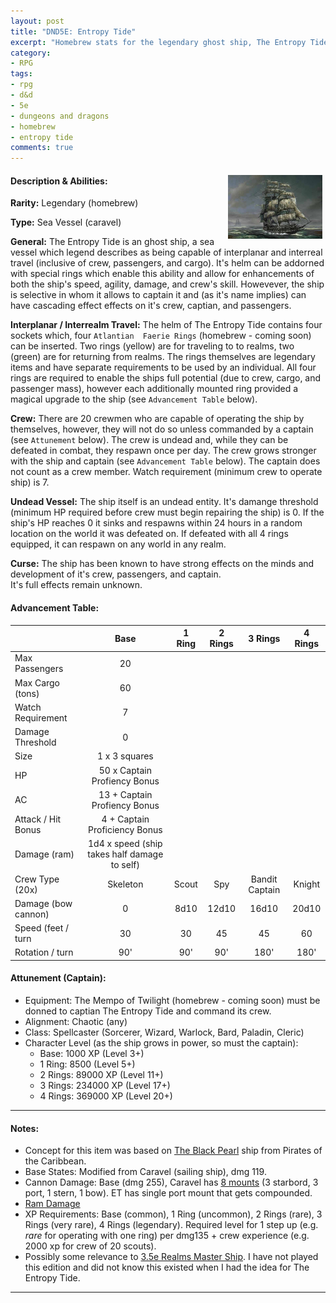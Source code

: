 ```yaml
---
layout: post
title: "DND5E: Entropy Tide"
excerpt: "Homebrew stats for the legendary ghost ship, The Entropy Tide"
category:
- RPG
tags:
- rpg
- d&d
- 5e
- dungeons and dragons
- homebrew
- entropy tide
comments: true
---
```


<img src="/images/extra/entropytide.jpg" style="float: right; margin: 5px; max-width: 30%; height: auto">

#### Description & Abilities:

**Rarity:**  Legendary (homebrew)

**Type:**  Sea Vessel (caravel)

**General:**  The Entropy Tide is an ghost ship, a sea vessel which legend describes as being capable of interplanar and 
interreal travel (inclusive of crew, passengers, and cargo).  It's helm can be addorned with special rings which enable 
this ability and allow for enhancements of both the ship's speed, agility, damage, and crew's skill.  Howevever, the ship 
is selective in whom it allows to captain it and (as it's name implies) can have cascading effect effects on it's crew, 
captian, and passengers.

**Interplanar / Interrealm Travel:**  The helm of The Entropy Tide contains four sockets which, four ```Atlantian 
Faerie Rings``` (homebrew - coming soon) can be inserted.  Two rings (yellow) are for traveling to to realms, two (green) 
are for returning from realms.  The rings themselves are legendary items and have separate requirements to be used by an 
individual. All four rings are required to enable the ships full potential (due to crew, cargo, and passenger mass), however 
each additionally mounted ring provided a magical upgrade to the ship (see ```Advancement Table``` below).

**Crew:**  There are 20 crewmen who are capable of operating the ship by themselves, however, they will not do so unless 
commanded by a captain (see ```Attunement``` below).  The crew is undead and, while they can be defeated in combat, they 
respawn once per day.  The crew grows stronger with the ship and captain (see ```Advancement Table``` below).  The captain 
does not count as a crew member.  Watch requirement (minimum crew to operate ship) is 7.

**Undead Vessel:**  The ship itself is an undead entity.  It's damange threshold (minimum HP required before crew must begin 
repairing the ship) is 0.  If the ship's HP reaches 0 it sinks and respawns within 24 hours in a random location on the world 
it was defeated on.  If defeated with all 4 rings equipped, it can respawn on any world in any realm.

**Curse:**  The ship has been known to have strong effects on the minds and development of it's crew, passengers, and captain.  
It's full effects remain unknown.

#### Advancement Table:

|                     | Base     | 1 Ring | 2 Rings | 3 Rings        | 4 Rings |
| ------------------- | :------: | :----: | :-----: | :------------: | :-----: |
| Max Passengers      | 20                                                     |
| Max Cargo (tons)    | 60                                                     |
| Watch Requirement   | 7                                                      |
| Damage Threshold    | 0                                                      |
| Size                | 1 x 3 squares                                          |
| HP                  | 50 x Captain Profiency Bonus                           |
| AC                  | 13 + Captain Profiency Bonus                           |
| Attack / Hit Bonus  | 4  + Captain Proficiency Bonus                         |
| Damage (ram)        | 1d4 x speed (ship takes half damage to self)           |
| Crew Type (20x)     | Skeleton | Scout  | Spy     | Bandit Captain | Knight  | 
| Damage (bow cannon) | 0        | 8d10   | 12d10   | 16d10          | 20d10   |
| Speed (feet / turn  | 30       | 30     | 45      | 45             | 60      |
| Rotation / turn     | 90'      | 90'    | 90'     | 180'           | 180'    |

#### Attunement (Captain):

- Equipment: The Mempo of Twilight (homebrew - coming soon) must be donned to captian The Entropy Tide and command its crew.
- Alignment: Chaotic (any)
- Class: Spellcaster (Sorcerer, Wizard, Warlock, Bard, Paladin, Cleric)
- Character Level (as the ship grows in power, so must the captain):
  - Base: 1000 XP (Level 3+)
  - 1 Ring: 8500 (Level 5+)
  - 2 Rings: 89000 XP (Level 11+)
  - 3 Rings: 234000 XP (Level 17+)
  - 4 Rings: 369000 XP (Level 20+)

---

#### Notes:

- Concept for this item was based on [The Black Pearl](http://pirates.wikia.com/wiki/Black_Pearl) ship from Pirates of the Caribbean.
- Base States:  Modified from Caravel (sailing ship), dmg 119.
- Cannon Damage: Base (dmg 255), Caravel has [8 mounts](http://www.tribality.com/2014/12/26/naval-combat-rules-dd-5th-edition-part-1/) (3 starbord, 3 port, 1 stern, 1 bow).  ET has single port mount that gets compounded.
- [Ram Damage](http://www.tribality.com/2014/12/31/naval-combat-rules-for-dd-5th-edition-part-3/)
- XP Requirements:  Base (common), 1 Ring (uncommon), 2 Rings (rare), 3 Rings (very rare), 4 Rings (legendary).  Required level for 1 step up (e.g. 
*rare* for operating with one ring) per dmg135 + crew experience (e.g. 2000 xp for crew of 20 scouts).
- Possibly some relevance to [3.5e Realms Master Ship](http://forgottenrealms.wikia.com/wiki/Realms_Master).  I have not played this edition and did not know this existed when I had the idea for The Entropy Tide.

---
